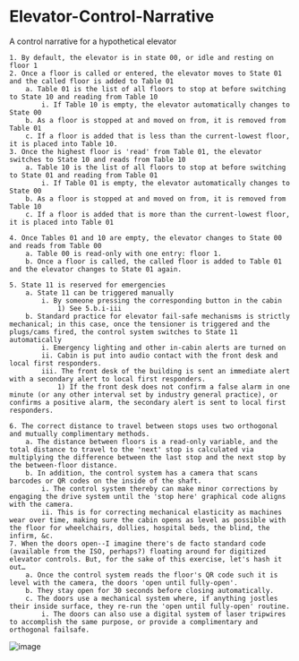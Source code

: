 # Elevator-Control-Narrative
A control narrative for a hypothetical elevator

	1. By default, the elevator is in state 00, or idle and resting on floor 1
	2. Once a floor is called or entered, the elevator moves to State 01 and the called floor is added to Table 01
		a. Table 01 is the list of all floors to stop at before switching to State 10 and reading from Table 10
			i. If Table 10 is empty, the elevator automatically changes to State 00
		b. As a floor is stopped at and moved on from, it is removed from Table 01
		c. If a floor is added that is less than the current-lowest floor, it is placed into Table 10.
	3. Once the highest floor is 'read' from Table 01, the elevator switches to State 10 and reads from Table 10
		a. Table 10 is the list of all floors to stop at before switching to State 01 and reading from Table 01
			i. If Table 01 is empty, the elevator automatically changes to State 00
		b. As a floor is stopped at and moved on from, it is removed from Table 10
		c. If a floor is added that is more than the current-lowest floor, it is placed into Table 01
		
	4. Once Tables 01 and 10 are empty, the elevator changes to State 00 and reads from Table 00
		a. Table 00 is read-only with one entry: floor 1.
		b. Once a floor is called, the called floor is added to Table 01 and the elevator changes to State 01 again.
	
	5. State 11 is reserved for emergencies
		a. State 11 can be triggered manually 
			i. By someone pressing the corresponding button in the cabin
				1) See 5.b.i-iii
		b. Standard practice for elevator fail-safe mechanisms is strictly mechanical; in this case, once the tensioner is triggered and the plugs/cams fired, the control system switches to State 11 automatically
			i. Emergency lighting and other in-cabin alerts are turned on
			ii. Cabin is put into audio contact with the front desk and local first responders.
			iii. The front desk of the building is sent an immediate alert with a secondary alert to local first responders.
				1) If the front desk does not confirm a false alarm in one minute (or any other interval set by industry general practice), or confirms a positive alarm, the secondary alert is sent to local first responders.
				
	6. The correct distance to travel between stops uses two orthogonal and mutually complimentary methods.
		a. The distance between floors is a read-only variable, and the total distance to travel to the 'next' stop is calculated via multiplying the difference between the last stop and the next stop by the between-floor distance.
		b. In addition, the control system has a camera that scans barcodes or QR codes on the inside of the shaft.
			i. The control system thereby can make minor corrections by engaging the drive system until the 'stop here' graphical code aligns with the camera.
			ii. This is for correcting mechanical elasticity as machines wear over time, making sure the cabin opens as level as possible with the floor for wheelchairs, dollies, hospital beds, the blind, the infirm, &c.
	7. When the doors open--I imagine there's de facto standard code (available from the ISO, perhaps?) floating around for digitized elevator controls. But, for the sake of this exercise, let's hash it out…
		a. Once the control system reads the floor's QR code such it is level with the camera, the doors 'open until fully-open'.
		b. They stay open for 30 seconds before closing automatically.
		c. The doors use a mechanical system where, if anything jostles their inside surface, they re-run the 'open until fully-open' routine.
			i. The doors can also use a digital system of laser tripwires to accomplish the same purpose, or provide a complimentary and orthogonal failsafe.
![image](https://user-images.githubusercontent.com/81997990/124364341-be3be980-dbf5-11eb-8ecf-2b1a83a46cd8.png)
